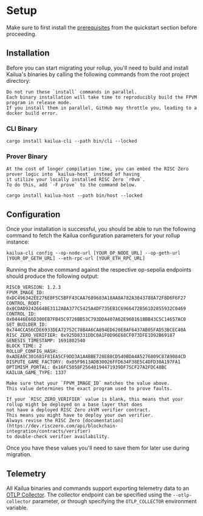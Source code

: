 # Setup

Make sure to first install the [prerequisites](quickstart.md#prerequisites) from the quickstart
section before proceeding.

## Installation

Before you can start migrating your rollup, you'll need to build and install Kailua's binaries by calling the following
commands from the root project directory:

```admonish tip
Do not run these `install` commands in parallel.
Each binary installation will take time to reproducibly build the FPVM program in release mode.
If you install them in parallel, GitHub may throttle you, leading to a docker build error.
```

### CLI Binary
```shell
cargo install kailua-cli --path bin/cli --locked
```

### Prover Binary
```admonish info
At the cost of longer compilation time, you can embed the RISC Zero prover logic into `kailua-host` instead of having 
it utilize your locally installed RISC Zero `r0vm`.
To do this, add `-F prove` to the command below.
```

```shell
cargo install kailua-host --path bin/host --locked
```


## Configuration

Once your installation is successful, you should be able to run the following command to fetch the Kailua configuration
parameters for your rollup instance:

```shell
kailua-cli config --op-node-url [YOUR_OP_NODE_URL] --op-geth-url [YOUR_OP_GETH_URL] --eth-rpc-url [YOUR_ETH_RPC_URL]
```

Running the above command against the respective op-sepolia endpoints should produce the following output:
```
RISC0_VERSION: 1.2.3
FPVM_IMAGE_ID: 0xDC496342EE276E0F5C5BFF43CAA7689683A18AA8A782A3043788A72F8D6F6F27
CONTROL_ROOT: 0x8CDAD9242664BE3112ABA377C5425A4DF735EB1C6966472B561D2855932C0469
CONTROL_ID: 0x04446E66D300EB7FB45C9726BB53C793DDA407A62E9601618BB43C5C14657AC0
SET_BUILDER_ID: 0x744CCA56CDE6933DEA72752C78B4A6CA894ED620E8AF6437AB05FAD53BCEC40A
RISC_ZERO_VERIFIER: 0x925D8331DDC0A1F0D96E68CF073DFE1D92B69187
GENESIS_TIMESTAMP: 1691802540
BLOCK_TIME: 2
ROLLUP_CONFIG_HASH: 0xADEA0C301681F81EA5CF9DD3A1A4BBE728E88CD540BDA4A5276809C87A9084CD
DISPUTE_GAME_FACTORY: 0x05F9613ADB30026FFD634F38E5C4DFD30A197FA1
OPTIMISM_PORTAL: 0x16FC5058F25648194471939DF75CF27A2FDC48BC
KAILUA_GAME_TYPE: 1337
```

```admonish warning
Make sure that your `FPVM_IMAGE_ID` matches the value above.
This value determines the exact program used to prove faults.
```

```admonish note
If your `RISC_ZERO_VERIFIER` value is blank, this means that your rollup might be deployed on a base layer that does
not have a deployed RISC Zero zkVM verifier contract.
This means you might have to deploy your own verifier.
Always revise the RISC Zero [documentation](https://dev.risczero.com/api/blockchain-integration/contracts/verifier)
to double-check verifier availability.
```

Once you have these values you'll need to save them for later use during migration.

## Telemetry

All Kailua binaries and commands support exporting telemetry data to an
[OTLP Collector](https://opentelemetry.io/docs/collector/).
The collector endpoint can be specified using the `--otlp-collector` parameter, or through specifying the
`OTLP_COLLECTOR` environment variable.
